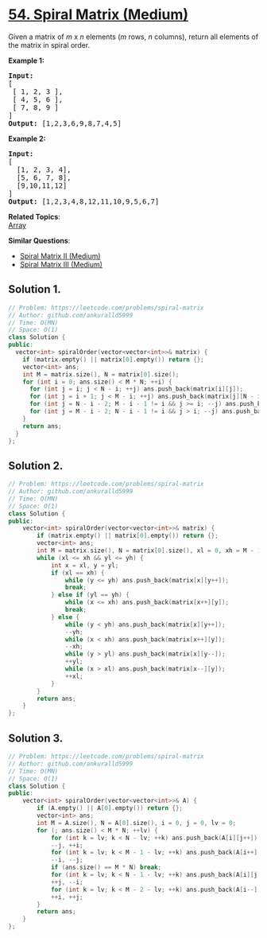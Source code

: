 # [54. Spiral Matrix (Medium)](https://leetcode.com/problems/spiral-matrix/solution/)

<p>Given a matrix of <em>m</em> x <em>n</em> elements (<em>m</em> rows, <em>n</em> columns), return all elements of the matrix in spiral order.</p>

<p><strong>Example 1:</strong></p>

<pre><strong>Input:</strong>
[
 [ 1, 2, 3 ],
 [ 4, 5, 6 ],
 [ 7, 8, 9 ]
]
<strong>Output:</strong> [1,2,3,6,9,8,7,4,5]
</pre>

<p><strong>Example 2:</strong></p>
<pre><strong>Input:</strong>
[
  [1, 2, 3, 4],
  [5, 6, 7, 8],
  [9,10,11,12]
]
<strong>Output:</strong> [1,2,3,4,8,12,11,10,9,5,6,7]
</pre>

**Related Topics**:  
[Array](https://leetcode.com/tag/array/)

**Similar Questions**:
* [Spiral Matrix II (Medium)](https://leetcode.com/problems/spiral-matrix-ii/)
* [Spiral Matrix III (Medium)](https://leetcode.com/problems/spiral-matrix-iii/)

## Solution 1.

```cpp
// Problem: https://leetcode.com/problems/spiral-matrix
// Author: github.com/ankuralld5999
// Time: O(MN)
// Space: O(1)
class Solution {
public:
  vector<int> spiralOrder(vector<vector<int>>& matrix) {
    if (matrix.empty() || matrix[0].empty()) return {};
    vector<int> ans;
    int M = matrix.size(), N = matrix[0].size();
    for (int i = 0; ans.size() < M * N; ++i) {
      for (int j = i; j < N - i; ++j) ans.push_back(matrix[i][j]);
      for (int j = i + 1; j < M - i; ++j) ans.push_back(matrix[j][N - i - 1]);
      for (int j = N - i - 2; M - i - 1 != i && j >= i; --j) ans.push_back(matrix[M - i - 1][j]);
      for (int j = M - i - 2; N - i - 1 != i && j > i; --j) ans.push_back(matrix[j][i]);
    }
    return ans;
  }
};
```

## Solution 2.

```cpp
// Problem: https://leetcode.com/problems/spiral-matrix
// Author: github.com/ankuralld5999
// Time: O(MN)
// Space: O(1)
class Solution {
public:
    vector<int> spiralOrder(vector<vector<int>>& matrix) {
        if (matrix.empty() || matrix[0].empty()) return {};
        vector<int> ans;
        int M = matrix.size(), N = matrix[0].size(), xl = 0, xh = M - 1, yl = 0, yh = N - 1;
        while (xl <= xh && yl <= yh) {
            int x = xl, y = yl;
            if (xl == xh) {
                while (y <= yh) ans.push_back(matrix[x][y++]);
                break;
            } else if (yl == yh) {
                while (x <= xh) ans.push_back(matrix[x++][y]);
                break;
            } else {
                while (y < yh) ans.push_back(matrix[x][y++]);
                --yh;
                while (x < xh) ans.push_back(matrix[x++][y]);
                --xh;
                while (y > yl) ans.push_back(matrix[x][y--]);
                ++yl;
                while (x > xl) ans.push_back(matrix[x--][y]);
                ++xl;
            }
        }
        return ans;
    }
};
```

## Solution 3.

```cpp
// Problem: https://leetcode.com/problems/spiral-matrix
// Author: github.com/ankuralld5999
// Time: O(MN)
// Space: O(1)
class Solution {
public:
    vector<int> spiralOrder(vector<vector<int>>& A) {
        if (A.empty() || A[0].empty()) return {};
        vector<int> ans;
        int M = A.size(), N = A[0].size(), i = 0, j = 0, lv = 0;
        for (; ans.size() < M * N; ++lv) {
            for (int k = lv; k < N - lv; ++k) ans.push_back(A[i][j++]);
            --j, ++i;
            for (int k = lv; k < M - 1 - lv; ++k) ans.push_back(A[i++][j]);
            --i, --j;
            if (ans.size() == M * N) break;
            for (int k = lv; k < N - 1 - lv; ++k) ans.push_back(A[i][j--]);
            ++j, --i;
            for (int k = lv; k < M - 2 - lv; ++k) ans.push_back(A[i--][j]);
            ++i, ++j;
        }
        return ans;
    }
};
```
